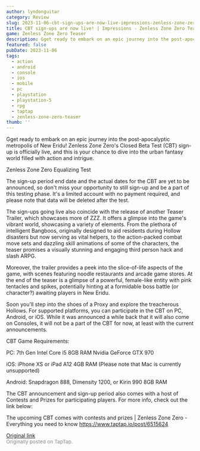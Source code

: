 ```yaml
---
author: lyndonguitar
category: Review
slug: 2023-11-06-cbt-sign-ups-are-now-live-impressions-zenless-zone-zero-teaser
title: CBT sign-ups are now live! | Impressions - Zenless Zone Zero Teaser
game: Zenless Zone Zero Teaser
description: Gget ready to embark on an epic journey into the post-apocalyptic metropolis of New Eridu! Zenless Zone Zero's Closed Beta Test (CBT) sign-up is officially live, and this is your chance to dive into the urban fantasy world filled with action and intrigue.
featured: false
pubDate: 2023-11-06
tags:
  - action
  - android
  - console
  - ios
  - mobile
  - pc
  - playstation
  - playstation-5
  - rpg
  - taptap
  - zenless-zone-zero-teaser
thumb: ''
---
```


Gget ready to embark on an epic journey into the post-apocalyptic metropolis of New Eridu! Zenless Zone Zero's Closed Beta Test (CBT) sign-up is officially live, and this is your chance to dive into the urban fantasy world filled with action and intrigue.

Zenless Zone Zero Equalizing Test

The sign-up period end date and the actual dates for the CBT are yet to be announced, so don't miss your opportunity to still sign-up and be a part of this testing phase. It's a limited account with no payment required, and please note that data will be deleted after the test.

The sign-ups going live also coincide with the release of another Teaser Trailer, which showcases more of ZZZ. It offers a glimpse into the game's vibrant world, showcasing a variety of elements. From the plethora of intelligent Bangboos, originally designed to aid residents during Hollow disasters but now serving as vital helpers, to the action-packed combat move sets and dazzling skill animations of some of the characters, the teaser promises a visually stunning and engaging third person hack and slash ARPG.

Moreover, the trailer provides a peek into the slice-of-life aspects of the game, with scenes featuring noodle restaurants and arcade game stores. At the end of the teaser is a glimpse of a powerful, female-like entity with pink tentacles and spikes, potentially hinting at a formidable boss battle (or character?) awaiting players in New Eridu.

Soon you'll step into the shoes of a Proxy and explore the treacherous Hollows. For supported platforms, you can participate in the CBT on PC, Android, or iOS. While it was announced a while back that it will also come on Consoles, it will not be a part of the CBT for now, at least with the current announcements.

CBT Game Requirements:

PC:
7th Gen Intel Core i5
8GB RAM
Nvidia GeForce GTX 970

iOS:
iPhone XS or iPad A12
4GB RAM (Please note that Mac is currently unsupported)

Android:
Snapdragon 888, Dimensity 1200, or Kirin 990
8GB RAM

The CBT announcement and sign-up period also comes with a host of Contests and Prizes for participating players. For more info, check out the link below:

The upcoming CBT comes with contests and prizes | Zenless Zone Zero - Everything you need to know
https://www.taptap.io/post/6515624

[Original link](https://www.taptap.io/post/6515524)<br><span style="font-size: 0.95em; color: #888;">Originally posted on TapTap.</span>